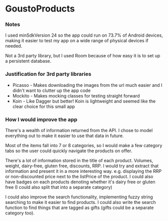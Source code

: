 # GoustoProducts

### Notes
I used minSdkVersion 24 so the app could run on 73.7% of Android devices, making it easier to test my app on a wide range of physical devices if needed.

Not a 3rd party library, but I used Room because of how easy it is to set up a persistent database.

### Justification for 3rd party libraries
* Picasso - Makes downloading the images from the url much easier and I didn't want to clutter up the app code
* Mockito - Makes mocking classes for testing straight forward
* Koin - Like Dagger but better! Koin is lightweight and seemed like the clear choice for this small app

### How I would improve the app
There's a wealth of information returned from the API. I chose to model everything out to make it easier to use that data in future.

Most of the items fall into 7 or 8 categories, so I would make a few category tabs so the user could quickly navigate the products on offer.

There's a lot of information stored in the title of each product. Volumes, weight, dairy-free, gluten free, discounts, RRP. I would try and extract that information and present it in a more interesting way. e.g. displaying the RRP or non-discounted price next to the listPrice of the product. I could also have badges on each products denoting whether it's dairy free or gluten free (I could also split that into a separate category)

I could also improve the search functionality, implementing fuzzy string searching to make it easier to find products. I could also write the search function to find things that are tagged as gifts (gifts could be a separate category too).
